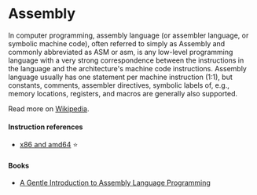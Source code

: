 # Assembly

In computer programming, assembly language (or assembler language, or symbolic machine code), often referred to simply as Assembly and commonly abbreviated as ASM or asm, is any low-level programming language with a very strong correspondence between the instructions in the language and the architecture's machine code instructions. Assembly language usually has one statement per machine instruction (1:1), but constants, comments, assembler directives, symbolic labels of, e.g., memory locations, registers, and macros are generally also supported.

Read more on [Wikipedia](https://en.wikipedia.org/wiki/Assembly_language).

#### Instruction references
- [x86 and amd64](https://www.felixcloutier.com/x86) ⭐

#### Books
- [A Gentle Introduction to Assembly Language Programming](https://github.com/pkivolowitz/asm_book)
